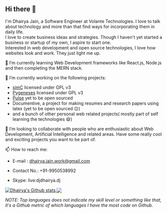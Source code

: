 ## Hi there 👋

I'm Dhairya Jain, a Software Engineer at Volante Technologies. I love to talk about technology and more than that find ways for incorporating them in daily life.   
I love to create business ideas and strategies. Though I haven't yet started a business or startup of my own, I aspire to start one.   
Interested in web development and open source technologies, I love how websites look and work. They just light me up.   

🌱 I’m currently learning Web Development frameworks like React.js, Node.js and then completing the MERN stack.

🔭 I’m currently working on the following projects:  
- <a href="https://github.com/cimplec/sim-c">simC</a> licensed under GPL v3
- <a href="https://github.com/Project-DC/pygeneses">Pygeneses</a> licensed under GPL v3
- <a href="https://github.com/lang-pulse/Pulse">Pulse</a> yet to be open sourced
- Documentive, a project for making resumes and research papers using latex (yet to be open sourced :wink:)
- and a bunch of other personal web related projects( mostly part of self learning the technologies 😄)

👯 I’m looking to collaborate with people who are enthusiastic about Web Development, Artificial Intelligence and related areas. Have some really cool and exciting projects you want to be part of.

📫 How to reach me: 
- E-mail : dhairya.jain.work@gmail.com
- Contact No.: +91-9950538992
- Skype: live:djdhairya.dj

  <!-- [![Dhairya's Github stats](https://github-readme-stats.vercel.app/api?username=dhairyaj&count_private=true&include_all_commits=true&show_icons=true&theme=radical)](https://github.com/dhairyaj/github-readme-stats)-->

<!--[![Top Langs](https://github-readme-stats.vercel.app/api/top-langs/?username=dhairyaj&layout=compact&theme=radical)](https://github.com/dhairyaj/github-readme-stats) -->

<a href="#">
  <img align="center" src="https://github-readme-stats.vercel.app/api?username=dhairyaj&include_all_commits=true&count_private=true&show_icons=true&theme=radical" alt="Dhairya's Github stats" />
</a>
<a href="#">
  <img align="center" src="https://github-readme-stats.vercel.app/api/top-langs/?username=dhairyaj&layout=compact&theme=radical" />
</a>

*NOTE: Top languages does not indicate my skill level or something like that, it's a Github metric of which languages I have the most code on Github.*

<!--
**dhairyaj/dhairyaj** is a ✨ _special_ ✨ repository because its `README.md` (this file) appears on your GitHub profile.

Here are some ideas to get you started:

- 🔭 I’m currently working on ...
- 🌱 I’m currently learning ...
- 👯 I’m looking to collaborate on ...
- 🤔 I’m looking for help with ...
- 💬 Ask me about ...
- 📫 How to reach me: ...
- 😄 Pronouns: ...
- ⚡ Fun fact: ...
-->
